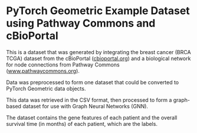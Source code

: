 # PyTorch Geometric Example Dataset using Pathway Commons and cBioPortal
This is a dataset that was generated by integrating the breast cancer (BRCA TCGA) dataset from the cBioPortal ([cbioportal.org](https://www.cbioportal.org/)) and a biological network for node connections from Pathway Commons (www.pathwaycommons.org).
      
Data was preprocessed to form one dataset that could be converted to PyTorch Geometric data objects.

This data was retrieved in the CSV format, then processed to form a graph-based dataset for use with Graph Neural Networks (GNN).

The dataset contains the gene features of each patient and the overall survival time (in months) of each patient, which are the labels.

